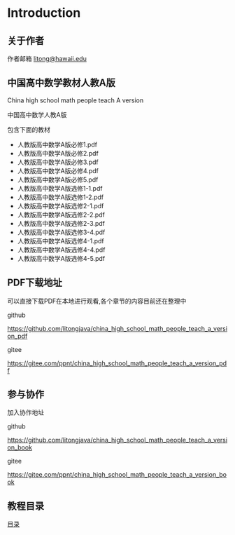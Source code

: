 # Introduction
## 关于作者
作者邮箱 litong@hawaii.edu
## 中国高中数学教材人教A版

China high school math people teach A version 

中国高中数学人教A版

包含下面的教材
- 人教版高中数学A版必修1.pdf
- 人教版高中数学A版必修2.pdf
- 人教版高中数学A版必修3.pdf
- 人教版高中数学A版必修4.pdf
- 人教版高中数学A版必修5.pdf
- 人教版高中数学A版选修1-1.pdf
- 人教版高中数学A版选修1-2.pdf
- 人教版高中数学A版选修2-1.pdf
- 人教版高中数学A版选修2-2.pdf
- 人教版高中数学A版选修2-3.pdf
- 人教版高中数学A版选修3-4.pdf
- 人教版高中数学A版选修4-1.pdf
- 人教版高中数学A版选修4-4.pdf
- 人教版高中数学A版选修4-5.pdf

## PDF下载地址
可以直接下载PDF在本地进行观看,各个章节的内容目前还在整理中

github

https://github.com/litongjava/china_high_school_math_people_teach_a_version_pdf

gitee

https://gitee.com/ppnt/china_high_school_math_people_teach_a_version_pdf



## 参与协作
加入协作地址

github

https://github.com/litongjava/china_high_school_math_people_teach_a_version_book

gitee

https://gitee.com/ppnt/china_high_school_math_people_teach_a_version_book

## 教程目录
[目录](catelog.md)